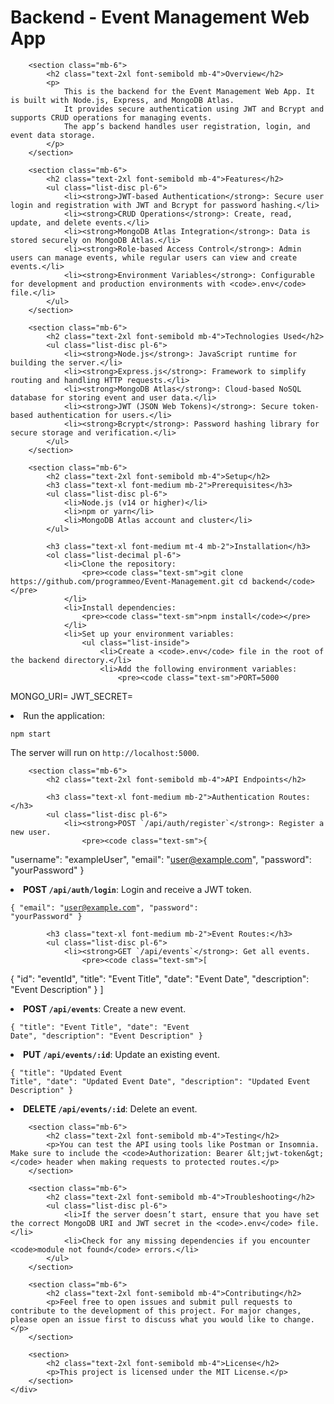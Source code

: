 <!DOCTYPE html>
<html lang="en">

<head>
    <meta charset="UTF-8">
    <meta name="viewport" content="width=device-width, initial-scale=1.0">
    <title>Backend - Event Management Web App</title>
    <link href="https://cdn.jsdelivr.net/npm/tailwindcss@2.2.16/dist/tailwind.min.css" rel="stylesheet">
</head>

<body class="bg-gray-50 text-gray-900">
    <div class="max-w-4xl mx-auto p-6">
        <h1 class="text-4xl font-bold text-center mb-6">Backend - Event Management Web App</h1>

        <section class="mb-6">
            <h2 class="text-2xl font-semibold mb-4">Overview</h2>
            <p>
                This is the backend for the Event Management Web App. It is built with Node.js, Express, and MongoDB Atlas.
                It provides secure authentication using JWT and Bcrypt and supports CRUD operations for managing events.
                The app’s backend handles user registration, login, and event data storage.
            </p>
        </section>

        <section class="mb-6">
            <h2 class="text-2xl font-semibold mb-4">Features</h2>
            <ul class="list-disc pl-6">
                <li><strong>JWT-based Authentication</strong>: Secure user login and registration with JWT and Bcrypt for password hashing.</li>
                <li><strong>CRUD Operations</strong>: Create, read, update, and delete events.</li>
                <li><strong>MongoDB Atlas Integration</strong>: Data is stored securely on MongoDB Atlas.</li>
                <li><strong>Role-based Access Control</strong>: Admin users can manage events, while regular users can view and create events.</li>
                <li><strong>Environment Variables</strong>: Configurable for development and production environments with <code>.env</code> file.</li>
            </ul>
        </section>

        <section class="mb-6">
            <h2 class="text-2xl font-semibold mb-4">Technologies Used</h2>
            <ul class="list-disc pl-6">
                <li><strong>Node.js</strong>: JavaScript runtime for building the server.</li>
                <li><strong>Express.js</strong>: Framework to simplify routing and handling HTTP requests.</li>
                <li><strong>MongoDB Atlas</strong>: Cloud-based NoSQL database for storing event and user data.</li>
                <li><strong>JWT (JSON Web Tokens)</strong>: Secure token-based authentication for users.</li>
                <li><strong>Bcrypt</strong>: Password hashing library for secure storage and verification.</li>
            </ul>
        </section>

        <section class="mb-6">
            <h2 class="text-2xl font-semibold mb-4">Setup</h2>
            <h3 class="text-xl font-medium mb-2">Prerequisites</h3>
            <ul class="list-disc pl-6">
                <li>Node.js (v14 or higher)</li>
                <li>npm or yarn</li>
                <li>MongoDB Atlas account and cluster</li>
            </ul>

            <h3 class="text-xl font-medium mt-4 mb-2">Installation</h3>
            <ol class="list-decimal pl-6">
                <li>Clone the repository:
                    <pre><code class="text-sm">git clone https://github.com/programmeo/Event-Management.git cd backend</code></pre>
                </li>
                <li>Install dependencies:
                    <pre><code class="text-sm">npm install</code></pre>
                </li>
                <li>Set up your environment variables:
                    <ul class="list-inside">
                        <li>Create a <code>.env</code> file in the root of the backend directory.</li>
                        <li>Add the following environment variables:
                            <pre><code class="text-sm">PORT=5000
MONGO_URI=<your-mongodb-atlas-connection-string>
JWT_SECRET=<your-jwt-secret-key></code></pre>
                        </li>
                    </ul>
                </li>
                <li>Run the application:
                    <pre><code class="text-sm">npm start</code></pre>
                    The server will run on <code>http://localhost:5000</code>.
                </li>
            </ol>
        </section>

        <section class="mb-6">
            <h2 class="text-2xl font-semibold mb-4">API Endpoints</h2>

            <h3 class="text-xl font-medium mb-2">Authentication Routes:</h3>
            <ul class="list-disc pl-6">
                <li><strong>POST `/api/auth/register`</strong>: Register a new user.
                    <pre><code class="text-sm">{
  "username": "exampleUser",
  "email": "user@example.com",
  "password": "yourPassword"
}</code></pre>
                </li>
                <li><strong>POST `/api/auth/login`</strong>: Login and receive a JWT token.
                    <pre><code class="text-sm">{
  "email": "user@example.com",
  "password": "yourPassword"
}</code></pre>
                </li>
            </ul>

            <h3 class="text-xl font-medium mb-2">Event Routes:</h3>
            <ul class="list-disc pl-6">
                <li><strong>GET `/api/events`</strong>: Get all events.
                    <pre><code class="text-sm">[
  {
    "id": "eventId",
    "title": "Event Title",
    "date": "Event Date",
    "description": "Event Description"
  }
]</code></pre>
                </li>
                <li><strong>POST `/api/events`</strong>: Create a new event.
                    <pre><code class="text-sm">{
  "title": "Event Title",
  "date": "Event Date",
  "description": "Event Description"
}</code></pre>
                </li>
                <li><strong>PUT `/api/events/:id`</strong>: Update an existing event.
                    <pre><code class="text-sm">{
  "title": "Updated Event Title",
  "date": "Updated Event Date",
  "description": "Updated Event Description"
}</code></pre>
                </li>
                <li><strong>DELETE `/api/events/:id`</strong>: Delete an event.</li>
            </ul>
        </section>

        <section class="mb-6">
            <h2 class="text-2xl font-semibold mb-4">Testing</h2>
            <p>You can test the API using tools like Postman or Insomnia. Make sure to include the <code>Authorization: Bearer &lt;jwt-token&gt;</code> header when making requests to protected routes.</p>
        </section>

        <section class="mb-6">
            <h2 class="text-2xl font-semibold mb-4">Troubleshooting</h2>
            <ul class="list-disc pl-6">
                <li>If the server doesn’t start, ensure that you have set the correct MongoDB URI and JWT secret in the <code>.env</code> file.</li>
                <li>Check for any missing dependencies if you encounter <code>module not found</code> errors.</li>
            </ul>
        </section>

        <section class="mb-6">
            <h2 class="text-2xl font-semibold mb-4">Contributing</h2>
            <p>Feel free to open issues and submit pull requests to contribute to the development of this project. For major changes, please open an issue first to discuss what you would like to change.</p>
        </section>

        <section>
            <h2 class="text-2xl font-semibold mb-4">License</h2>
            <p>This project is licensed under the MIT License.</p>
        </section>
    </div>
</body>

</html>
